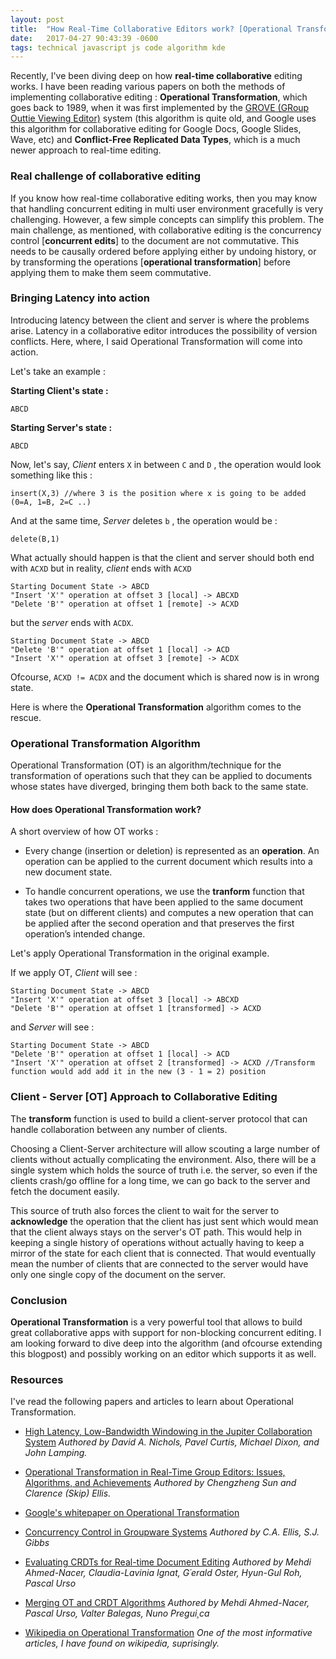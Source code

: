 ```yaml
---
layout: post
title:  "How Real-Time Collaborative Editors work? [Operational Transformation]"
date:   2017-04-27 90:43:39 -0600
tags: technical javascript js code algorithm kde
---
```



Recently, I've been diving deep on how **real-time collaborative** editing works. I have been reading various papers on both the methods of implementing collaborative editing : **Operational Transformation**, which goes back to 1989, when it was first implemented by the [GROVE (GRoup Outtie Viewing Editor)](https://www.lri.fr/~mbl/ENS/CSCW/2012/papers/Ellis-SIGMOD89.pdf) system (this algorithm is quite old, and Google uses this algorithm for collaborative editing for Google Docs, Google Slides, Wave, etc) and **Conflict-Free Replicated Data Types**, which is a much newer approach to real-time editing. 

### Real challenge of collaborative editing

If you know how real-time collaborative editing works, then you may know that handling concurrent editing in multi user environment gracefully is very challenging. However, a few simple concepts can simplify this problem. The main challenge, as mentioned, with collaborative editing is the concurrency control [**concurrent edits**] to the document are not commutative. This needs to be causally ordered before applying either by undoing history, or by transforming the operations [**operational transformation**] before applying them to make them seem commutative.

### Bringing Latency into action

Introducing latency between the client and server is where the problems arise. Latency in a collaborative editor introduces the possibility of version conflicts. Here, where, I said Operational Transformation will come into action. 

Let's take an example :

**Starting Client's state :**

` ABCD `

**Starting Server's state :**

` ABCD `

Now, let's say, *Client* enters `X` in between `C` and `D` , the operation would look something like this :

`insert(X,3) //where 3 is the position where x is going to be added (0=A, 1=B, 2=C ..)`

And at the same time, *Server* deletes `b` , the operation would be :

`delete(B,1)`

What actually should happen is that the client and server should both end with ```ACXD``` but in reality, *client* ends with ```ACXD``` 

```
Starting Document State -> ABCD
"Insert 'X'" operation at offset 3 [local] -> ABCXD
"Delete 'B'" operation at offset 1 [remote] -> ACXD
```

but the *server* ends with ```ACDX```. 

```
Starting Document State -> ABCD
"Delete 'B'" operation at offset 1 [local] -> ACD
"Insert 'X'" operation at offset 3 [remote] -> ACDX
```

Ofcourse, ```ACXD != ACDX``` and the document which is shared now is in wrong state.

Here is where the **Operational Transformation** algorithm comes to the rescue. 

### Operational Transformation Algorithm

Operational Transformation (OT) is an algorithm/technique for the transformation of operations such that they can be applied to documents whose states have diverged, bringing them both back to the same state.

#### How does Operational Transformation work?

A short overview of how OT works :

* Every change (insertion or deletion) is represented as an **operation**. An operation can be applied to the current document which results into a new document state.


* To handle concurrent operations, we use the **tranform** function that takes two operations that have been applied to the same document state (but on different clients) and computes a new operation that can be applied after the second operation and that preserves the first operation’s intended change. 

Let's apply Operational Transformation in the original example.

If we apply OT, *Client* will see :

```
Starting Document State -> ABCD
"Insert 'X'" operation at offset 3 [local] -> ABCXD
"Delete 'B'" operation at offset 1 [transformed] -> ACXD
```

and *Server* will see :

```
Starting Document State -> ABCD
"Delete 'B'" operation at offset 1 [local] -> ACD
"Insert 'X'" operation at offset 2 [transformed] -> ACXD //Transform function would add add it in the new (3 - 1 = 2) position 
```

### Client - Server [OT] Approach to Collaborative Editing


The **transform** function is used to build a client-server protocol that can handle collaboration between any number of clients.

Choosing a Client-Server architecture will allow scouting a large number of clients without actually complicating the environment. Also, there will be a single system which holds the source of truth i.e. the server, so even if the clients crash/go offline for a long time, we can go back to the server and fetch the document easily. 

This source of truth also forces the client to wait for the server to **acknowledge** the operation that the client has just sent which would mean that the client always stays on the server's OT path. This would help in keeping a single history of operations without actually having to keep a mirror of the state for each client that is connected. That would eventually mean the number of clients that are connected to the server would have only one single copy of the document on the server. 

### Conclusion

**Operational Transformation** is a very powerful tool that allows to build great collaborative apps with support for non-blocking concurrent editing. I am looking forward to dive deep into the algorithm (and ofcourse extending this blogpost) and possibly working on an editor which supports it as well. 


### Resources 

I've read the following papers and articles to learn about Operational Transformation.

* [High Latency, Low-Bandwidth Windowing in the Jupiter Collaboration System](http://lively-kernel.org/repository/webwerkstatt/projects/Collaboration/paper/Jupiter.pdf) *Authored by David A. Nichols, Pavel Curtis, Michael Dixon, and John Lamping.*


* [Operational Transformation in Real-Time Group Editors: Issues, Algorithms, and Achievements](http://citeseerx.ist.psu.edu/viewdoc/download?doi=10.1.1.53.933&rep=rep1&type=pdf) *Authored by Chengzheng Sun and Clarence (Skip) Ellis.*


* [Google's whitepaper on Operational Transformation](http://www.waveprotocol.org/whitepapers/operational-transform)


* [Concurrency Control in Groupware Systems](https://www.lri.fr/~mbl/ENS/CSCW/2012/papers/Ellis-SIGMOD89.pdf) *Authored by C.A. Ellis, S.J. Gibbs* 


* [Evaluating CRDTs for Real-time Document Editing](https://hal.archives-ouvertes.fr/file/index/docid/629503/filename/doce63-ahmednacer.pdf) *Authored by Mehdi Ahmed-Nacer, Claudia-Lavinia Ignat, G´erald Oster, Hyun-Gul Roh, Pascal Urso*


* [Merging OT and CRDT Algorithms](https://hal.inria.fr/hal-00957167/document) *Authored by Mehdi Ahmed-Nacer, Pascal Urso, Valter Balegas, Nuno Pregui¸ca*


* [Wikipedia on Operational Transformation](https://en.wikipedia.org/wiki/Operational_transformation) *One of the most informative articles, I have found on wikipedia, suprisingly.*




